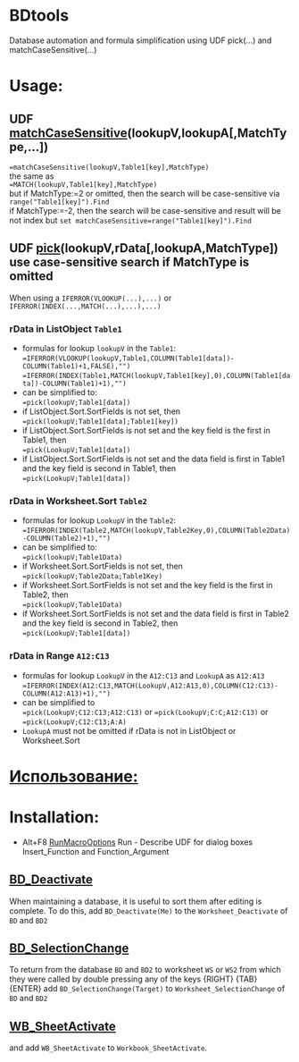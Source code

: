# BDtools
Database automation and formula simplification using UDF pick(...) and matchCaseSensitive(...)
# Usage:
## UDF [matchCaseSensitive](https://github.com/abakum/BDtools/blob/main/BDtools.bas#:~:text=Function%20matchCaseSensitive)(lookupV,lookupA[,MatchType,...])
`=matchCaseSensitive(lookupV,Table1[key],MatchType)`\
the same as\
`=MATCH(lookupV,Table1[key],MatchType)`\
but if MatchType:=2 or omitted, then the search will be case-sensitive via `range("Table1[key]").Find`\
if MatchType:=-2, then the search will be case-sensitive and result will be not index but `set matchCaseSensitive=range("Table1[key]").Find`
## UDF [pick](https://github.com/abakum/BDtools/blob/main/BDtools.bas#:~:text=Function%20pick)(lookupV,rData[,lookupA,MatchType]) use case-sensitive search if MatchType is omitted
When using a `IFERROR(VLOOKUP(...),...)` or `IFERROR(INDEX(...,MATCH(...),...),...)`
### rData in ListObject `Table1`
* formulas for lookup `lookupV` in the `Table1`:\
`=IFERROR(VLOOKUP(lookupV,Table1,COLUMN(Table1[data])-COLUMN(Table1)+1,FALSE),"")`
`=IFERROR(INDEX(Table1,MATCH(lookupV,Table1[key],0),COLUMN(Table1[data])-COLUMN(Table1)+1),"")`
* can be simplified to:\
`=pick(lookupV;Table1[data])`
* if ListObject.Sort.SortFields is not set, then\
`=pick(lookupV;Table1[data];Table1[key])`
* if ListObject.Sort.SortFields is not set and the key field is the first in Table1, then\
`=pick(LookupV;Table1[data])`
* if ListObject.Sort.SortFields is not set and the data field is first in Table1 and the key field is second in Table1, then\
`=pick(LookupV;Table1[data])`
### rData in Worksheet.Sort `Table2`
* formulas for lookup `LookupV` in the `Table2`:\
`=IFERROR(INDEX(Table2,MATCH(lookupV,Table2Key,0),COLUMN(Table2Data)-COLUMN(Table2)+1),"")`
* can be simplified to:\
`=pick(lookupV;Table1Data)`
* if Worksheet.Sort.SortFields is not set, then\
`=pick(lookupV;Table2Data;Table1Key)`
* if Worksheet.Sort.SortFields is not set and the key field is the first in Table2, then\
`=pick(lookupV;Table1Data)`
* if Worksheet.Sort.SortFields is not set and the data field is first in Table2 and the key field is second in Table2, then\
`=pick(LookupV;Table1[data])`
### rData in Range `A12:C13`
* formulas for lookup `LookupV` in the `A12:C13` and `LookupA` as `A12:A13`\
`=IFERROR(INDEX(A12:C13,MATCH(LookupV,A12:A13,0),COLUMN(C12:C13)-COLUMN(A12:A13)+1),"")`
* can be simplified to\
`=pick(LookupV;C12:C13;A12:C13)` or `=pick(LookupV;C:C;A12:C13)` or `=pick(LookupV;C12:C13;A:A)`
* `LookupA` must not be omitted if rData is not in ListObject or Worksheet.Sort
# [Использование:](https://github.com/abakum/BDtools/blob/main/usage.rus.txt)
# Installation:
* Alt+F8 [RunMacroOptions](https://github.com/abakum/BDtools/blob/main/BDtools.bas#:~:text=Sub%20RunMacroOptions) Run - Describe UDF for dialog boxes Insert_Function and Function_Argument 
## [BD_Deactivate](https://github.com/abakum/BDtools/blob/main/BDtools.bas#:~:text=Sub%20BD_Deactivate)
When maintaining a database, it is useful to sort them after editing is complete.
To do this, add `BD_Deactivate(Me)` to the `Worksheet_Deactivate` of `BD` and `BD2`
## [BD_SelectionChange](https://github.com/abakum/BDtools/blob/main/BDtools.bas#:~:text=Sub%20BD_SelectionChange)
To return from the database `BD` and `BD2` to worksheet `WS` or `WS2` from which they were called by double pressing any of the keys {RIGHT} {TAB} {ENTER}
add `BD_SelectionChange(Target)` to `Worksheet_SelectionChange` of `BD` and `BD2`
## [WB_SheetActivate](https://github.com/abakum/BDtools/blob/main/BDtools.bas#:~:text=Sub%20WB_SheetActivate)
and add `WB_SheetActivate` to `Workbook_SheetActivate`.

